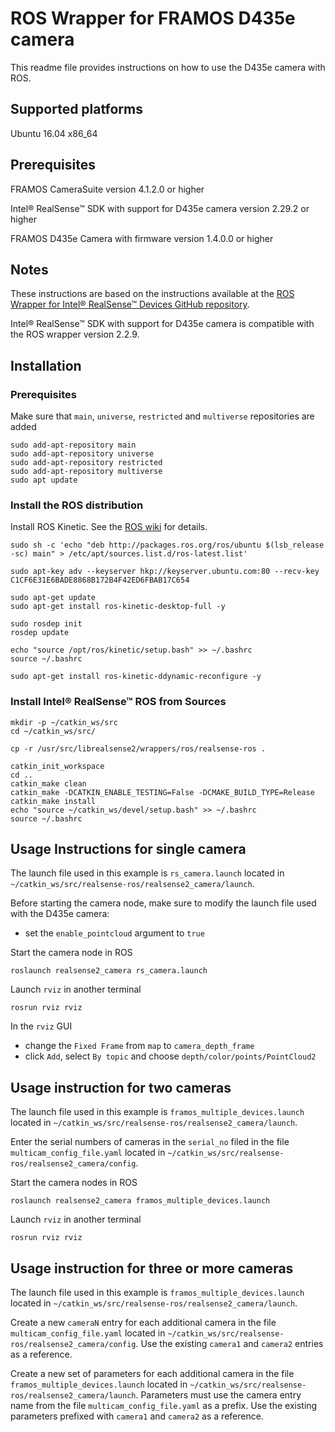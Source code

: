 # ROS Wrapper for FRAMOS D435e camera

This readme file provides instructions on how to use the D435e camera with ROS.

## Supported platforms

Ubuntu 16.04 x86_64

## Prerequisites

FRAMOS CameraSuite version 4.1.2.0 or higher

Intel® RealSense™ SDK with support for D435e camera version 2.29.2 or higher

FRAMOS D435e Camera with firmware version 1.4.0.0 or higher

## Notes

These instructions are based on the instructions available at the [ROS Wrapper for Intel® RealSense™ Devices GitHub repository](https://github.com/IntelRealSense/realsense-ros).

Intel® RealSense™ SDK with support for D435e camera is compatible with the ROS wrapper version 2.2.9.

## Installation

### Prerequisites

Make sure that `main`, `universe`, `restricted` and `multiverse` repositories are added

```
sudo add-apt-repository main
sudo add-apt-repository universe
sudo add-apt-repository restricted
sudo add-apt-repository multiverse
sudo apt update
```

### Install the ROS distribution

Install ROS Kinetic. See the [ROS wiki](http://wiki.ros.org/kinetic/Installation/Ubuntu) for details.

```
sudo sh -c 'echo "deb http://packages.ros.org/ros/ubuntu $(lsb_release -sc) main" > /etc/apt/sources.list.d/ros-latest.list'
```
```
sudo apt-key adv --keyserver hkp://keyserver.ubuntu.com:80 --recv-key C1CF6E31E6BADE8868B172B4F42ED6FBAB17C654
```
```
sudo apt-get update
sudo apt-get install ros-kinetic-desktop-full -y
```
```
sudo rosdep init
rosdep update
```
```
echo "source /opt/ros/kinetic/setup.bash" >> ~/.bashrc
source ~/.bashrc
```
```
sudo apt-get install ros-kinetic-ddynamic-reconfigure -y
```

### Install Intel® RealSense™ ROS from Sources

```
mkdir -p ~/catkin_ws/src
cd ~/catkin_ws/src/
```

```
cp -r /usr/src/librealsense2/wrappers/ros/realsense-ros .
```

```
catkin_init_workspace
cd ..
catkin_make clean
catkin_make -DCATKIN_ENABLE_TESTING=False -DCMAKE_BUILD_TYPE=Release
catkin_make install
echo "source ~/catkin_ws/devel/setup.bash" >> ~/.bashrc
source ~/.bashrc
```

## Usage Instructions for single camera

The launch file used in this example is `rs_camera.launch` located in `~/catkin_ws/src/realsense-ros/realsense2_camera/launch`.

Before starting the camera node, make sure to modify the launch file used with the D435e camera:

- set the `enable_pointcloud` argument to `true`

Start the camera node in ROS

```
roslaunch realsense2_camera rs_camera.launch
```

Launch `rviz` in another terminal

```
rosrun rviz rviz
```

In the `rviz` GUI 
- change the `Fixed Frame` from `map` to `camera_depth_frame`
- click `Add`, select `By topic` and choose `depth/color/points/PointCloud2`

## Usage instruction for two cameras

The launch file used in this example is `framos_multiple_devices.launch` located in `~/catkin_ws/src/realsense-ros/realsense2_camera/launch`.

Enter the serial numbers of cameras in the `serial_no` filed in the file `multicam_config_file.yaml` located in `~/catkin_ws/src/realsense-ros/realsense2_camera/config`.

Start the camera nodes in ROS

```
roslaunch realsense2_camera framos_multiple_devices.launch
```

Launch `rviz` in another terminal

```
rosrun rviz rviz
```

## Usage instruction for three or more cameras

The launch file used in this example is `framos_multiple_devices.launch` located in `~/catkin_ws/src/realsense-ros/realsense2_camera/launch`.

Create a new `cameraN` entry for each additional camera in the file `multicam_config_file.yaml` located in `~/catkin_ws/src/realsense-ros/realsense2_camera/config`. Use the existing `camera1` and `camera2` entries as a reference.

Create a new set of parameters for each additional camera in the file `framos_multiple_devices.launch` located in `~/catkin_ws/src/realsense-ros/realsense2_camera/launch`. Parameters must use the camera entry name from the file `multicam_config_file.yaml` as a prefix. Use the existing parameters prefixed with `camera1` and `camera2` as a reference.
